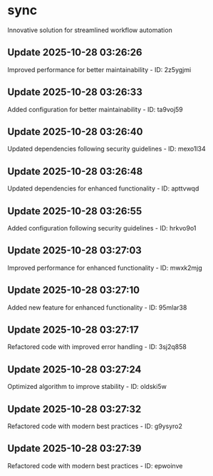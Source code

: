 # sync
Innovative solution for streamlined workflow automation

## Update 2025-10-28 03:26:26
Improved performance for better maintainability - ID: 2z5ygjmi


## Update 2025-10-28 03:26:33
Added configuration for better maintainability - ID: ta9voj59


## Update 2025-10-28 03:26:40
Updated dependencies following security guidelines - ID: mexo1l34


## Update 2025-10-28 03:26:48
Updated dependencies for enhanced functionality - ID: apttvwqd


## Update 2025-10-28 03:26:55
Added configuration following security guidelines - ID: hrkvo9o1


## Update 2025-10-28 03:27:03
Improved performance for enhanced functionality - ID: mwxk2mjg


## Update 2025-10-28 03:27:10
Added new feature for enhanced functionality - ID: 95mlar38


## Update 2025-10-28 03:27:17
Refactored code with improved error handling - ID: 3sj2q858


## Update 2025-10-28 03:27:24
Optimized algorithm to improve stability - ID: oldski5w


## Update 2025-10-28 03:27:32
Refactored code with modern best practices - ID: g9ysyro2


## Update 2025-10-28 03:27:39
Refactored code with modern best practices - ID: epwoinve

